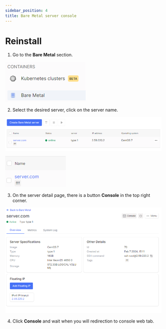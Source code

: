 ```yaml
---
sidebar_position: 4
title: Bare Metal server console
---
```


# Reinstall

1. Go to the **Bare Metal** section.

![](../../img/bare-metal/base.png)

2. Select the desired server, click on the server name.

![](../../img/bare-metal/edit/18.png)

![](../../img/bare-metal/edit/19.png)

3. On the server detail page, there is a button **Console** in the top right corner.

![](../../img/bare-metal/edit/20.png)

4. Click **Console** and wait when you will redirection to console web tab.

